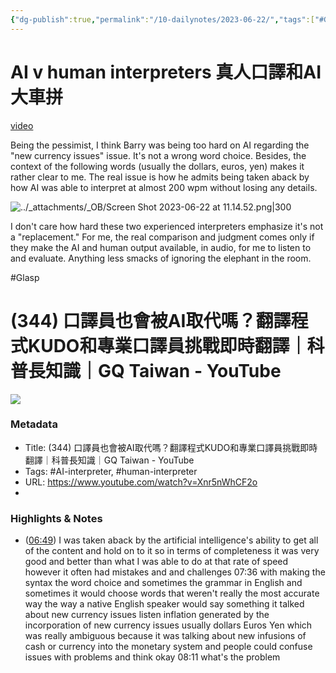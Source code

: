 ```yaml
---
{"dg-publish":true,"permalink":"/10-dailynotes/2023-06-22/","tags":["#Glasp","#AI-interpreter","#human-interpreter"],"noteIcon":"2"}
---
```


# AI v human interpreters 真人口譯和AI大車拼

[video](https://www.youtube.com/watch?v=Xnr5nWhCF2o)

Being the pessimist, I think Barry was being too hard on AI regarding the "new currency issues" issue. It's not a wrong word choice. Besides, the context of the following words (usually the dollars, euros, yen) makes it rather clear to me. The real issue is how he admits being taken aback by how AI was able to interpret at almost 200 wpm without losing any details.

![../_attachments/_OB/Screen Shot 2023-06-22 at 11.14.52.png|300](/img/user/_attachments/_OB/Screen%20Shot%202023-06-22%20at%2011.14.52.png)

I don't care how hard these two experienced interpreters emphasize it's not a "replacement." For me, the real comparison and judgment comes only if they make the AI and human output available, in audio, for me to listen to and evaluate. Anything less smacks of ignoring the elephant in the room.

#Glasp 
# (344) 口譯員也會被AI取代嗎？翻譯程式KUDO和專業口譯員挑戰即時翻譯｜科普長知識｜GQ Taiwan - YouTube

![](https://www.youtube.com/watch?v=Xnr5nWhCF2o)

### Metadata
- Title: (344) 口譯員也會被AI取代嗎？翻譯程式KUDO和專業口譯員挑戰即時翻譯｜科普長知識｜GQ Taiwan - YouTube
- Tags: #AI-interpreter, #human-interpreter
- URL: https://www.youtube.com/watch?v=Xnr5nWhCF2o
- 
### Highlights & Notes
- ([06:49](https://www.youtube.com/watch?v=Xnr5nWhCF2o&t=409s)) I was taken aback by the artificial intelligence's ability to get all of the content and hold on to it so in terms of completeness it was very good and better than what I was able to do at that rate of speed however it often had mistakes and and challenges 07:36 with making the syntax the word choice and sometimes the grammar in English and sometimes it would choose words that weren't really the most accurate way the way a native English speaker would say something it talked about new currency issues listen inflation generated by the incorporation of new currency issues usually dollars Euros Yen which was really ambiguous because it was talking about new infusions of cash or currency into the monetary system and people could confuse issues with problems and think okay 08:11 what's the problem



